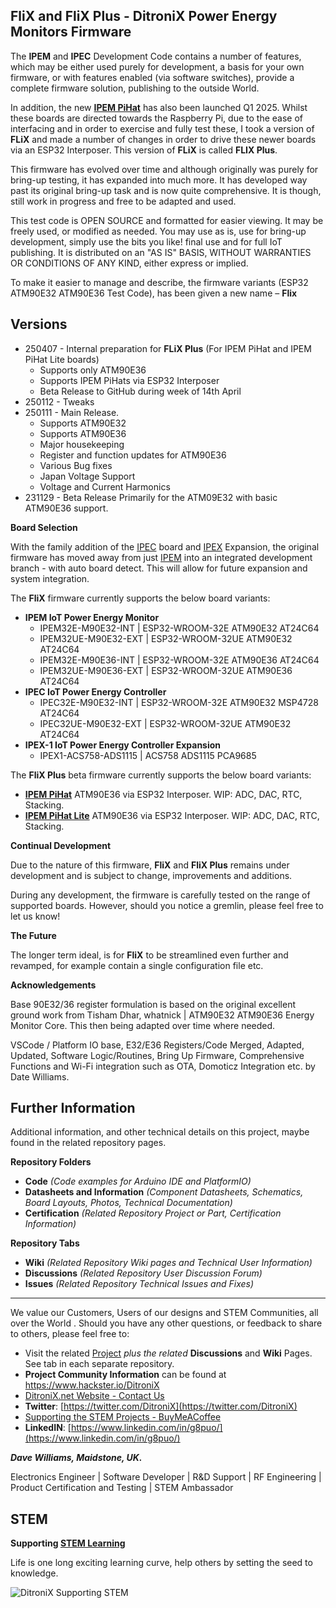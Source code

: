 ## FliX and FliX Plus - DitroniX Power Energy Monitors Firmware

The **IPEM** and **IPEC** Development Code contains a number of features, which may be either used purely for development, a basis for your own firmware, or with features enabled (via software switches), provide a complete firmware solution, publishing to the outside World.

In addition, the new **[IPEM PiHat](https://github.com/DitroniX/IPEM-PiHat-IoT-Power-Energy-Monitor)** has also been launched Q1 2025.  Whilst these boards are directed towards the Raspberry Pi, due to the ease of interfacing and in order to exercise and fully test these, I took a version of **FLiX** and made a number of changes in order to drive these newer boards via an ESP32 Interposer.  This version of **FLiX** is called **FLIX Plus**.

This firmware has evolved over time and although originally was purely for bring-up testing, it has expanded into much more. It has developed way past its original bring-up task and is now quite comprehensive.  It is though, still work in progress and free to be adapted and used.

This test code is OPEN SOURCE and formatted for easier viewing. It may be freely used, or modified as needed. You may use as is, use for bring-up development, simply use the bits you like! final use and for full IoT publishing. It is distributed on an "AS IS" BASIS, WITHOUT WARRANTIES OR CONDITIONS OF ANY KIND, either express or implied.

To make it easier to manage and describe, the firmware variants (ESP32 ATM90E32 ATM90E36 Test Code), has been given a new name – **Flix**

## **Versions**


  - 250407 - Internal preparation for **FLiX Plus** (For IPEM PiHat and  IPEM PiHat Lite boards)
	 -  Supports only ATM90E36
	 -  Supports IPEM PiHats via ESP32 Interposer
	 -  Beta Release to GitHub during week of 14th April
  - 250112 - Tweaks
  - 250111 - Main  Release.  
	 -  Supports ATM90E32
	 -  Supports ATM90E36
	 -  Major housekeeping
	 -  Register and function updates for ATM90E36
	 -  Various Bug fixes
	 -  Japan Voltage Support
	 -  Voltage and Current Harmonics
  - 231129 - Beta Release Primarily for the ATM09E32 with basic ATM90E36 support.


**Board Selection**

With the family addition of the [IPEC](https://github.com/DitroniX/IPEC-IoT-Power-Energy-Controller) board and [IPEX](https://github.com/DitroniX/IPEX-IoT-Power-Energy-Controller-Expansion-Board) Expansion, the original firmware has moved away from just [IPEM](https://github.com/DitroniX/IPEM-PiHat-IoT-Power-Energy-Monitor) into an integrated development branch - with auto board detect. This will allow for future expansion and system integration.

The **FliX** firmware currently supports the below board variants:

-   **IPEM IoT Power Energy Monitor**
    -   IPEM32E-M90E32-INT \| ESP32-WROOM-32E ATM90E32 AT24C64
    -   IPEM32UE-M90E32-EXT \| ESP32-WROOM-32UE ATM90E32 AT24C64
    -   IPEM32E-M90E36-INT \| ESP32-WROOM-32E ATM90E36 AT24C64
    -   IPEM32UE-M90E36-EXT \| ESP32-WROOM-32UE ATM90E36 AT24C64
-   **IPEC IoT Power Energy Controller**
    -   IPEC32E-M90E32-INT \| ESP32-WROOM-32E ATM90E32 MSP4728 AT24C64
    -   IPEC32UE-M90E32-EXT \| ESP32-WROOM-32UE ATM90E32 AT24C64
-   **IPEX-1 IoT Power Energy Controller Expansion**
    -   IPEX1-ACS758-ADS1115 \| ACS758 ADS1115 PCA9685

The **FliX Plus** beta firmware currently supports the below board variants:

   -   **[IPEM PiHat](https://github.com/DitroniX/IPEM-PiHat-IoT-Power-Energy-Monitor)** ATM90E36 via ESP32 Interposer.  WIP: ADC, DAC, RTC, Stacking.
   -   **[IPEM PiHat Lite](https://github.com/DitroniX/IPEM-PiHat-IoT-Power-Energy-Monitor)** ATM90E36 via ESP32 Interposer.  WIP: ADC, DAC, RTC, Stacking.

**Continual Development**

Due to the nature of this firmware, **FliX** and **FliX Plus** remains under development and is subject to change, improvements and additions.

During any development, the firmware is carefully tested on the range of supported boards. However, should you notice a gremlin, please feel free to let us know!

**The Future**

The longer term ideal, is for **FliX** to be streamlined even further and revamped, for example contain a single configuration file etc.

**Acknowledgements**

Base 90E32/36 register formulation is based on the original excellent ground work from Tisham Dhar, whatnick \| ATM90E32 ATM90E36 Energy Monitor Core. This then being adapted over time where needed.

VSCode / Platform IO base, E32/E36 Registers/Code Merged, Adapted, Updated, Software Logic/Routines, Bring Up Firmware, Comprehensive Functions and Wi-Fi integration such as OTA, Domoticz Integration etc. by Date Williams.

## **Further Information**

Additional information, and other technical details on this project, maybe found in the related repository pages.

**Repository Folders**

 - **Code** *(Code examples for Arduino  IDE and PlatformIO)*
 -  **Datasheets and Information** *(Component Datasheets, Schematics, Board Layouts, Photos, Technical Documentation)*
 - **Certification** *(Related Repository Project or Part, Certification Information)*

**Repository Tabs**

 - **Wiki** *(Related Repository Wiki pages and Technical User Information)*
 - **Discussions** *(Related Repository User Discussion Forum)*
 - **Issues** *(Related Repository Technical Issues and Fixes)*

***

We value our Customers, Users of our designs and STEM Communities, all over the World . Should you have any other questions, or feedback to share to others, please feel free to:

* Visit the related [Project](https://github.com/DitroniX?tab=repositories) *plus the related* **Discussions** and **Wiki** Pages.  See tab in each separate repository.
* **Project Community Information** can be found at https://www.hackster.io/DitroniX
* [DitroniX.net Website - Contact Us](https://ditronix.net/contact/)
* **Twitter**: [https://twitter.com/DitroniX](https://twitter.com/DitroniX)
* [Supporting the STEM Projects - BuyMeACoffee](https://www.buymeacoffee.com/DitroniX)
*  **LinkedIN**: [https://www.linkedin.com/in/g8puo/](https://www.linkedin.com/in/g8puo/)

***Dave Williams, Maidstone, UK.***

Electronics Engineer | Software Developer | R&D Support | RF Engineering | Product Certification and Testing | STEM Ambassador

## STEM

**Supporting [STEM Learning](https://www.stem.org.uk/)**

Life is one long exciting learning curve, help others by setting the seed to knowledge.

![DitroniX Supporting STEM](https://hackster.imgix.net/uploads/attachments/1606838/stem_ambassador_-_100_volunteer_badge_edxfxlrfbc1_bjdqharfoe1_xbqi2KUcri.png?auto=compress%2Cformat&w=540&fit=max)


